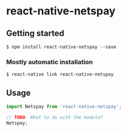 # react-native-netspay

## Getting started

`$ npm install react-native-netspay --save`

### Mostly automatic installation

`$ react-native link react-native-netspay`

## Usage
```javascript
import Netspay from 'react-native-netspay';

// TODO: What to do with the module?
Netspay;
```
